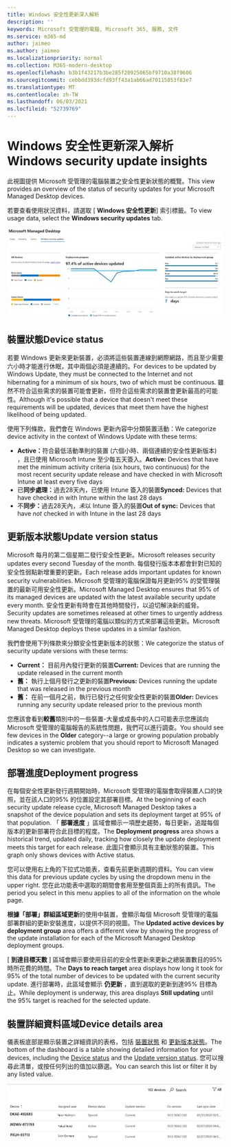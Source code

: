 ```yaml
---
title: Windows 安全性更新深入解析
description: ''
keywords: Microsoft 受管理的電腦, Microsoft 365, 服務, 文件
ms.service: m365-md
author: jaimeo
ms.author: jaimeo
ms.localizationpriority: normal
ms.collection: M365-modern-desktop
ms.openlocfilehash: b3b1f43217b3be285f20925065bf9710a38f9606
ms.sourcegitcommit: cebbdd393dcfd93ff43a1ab66ad70115853f83e7
ms.translationtype: MT
ms.contentlocale: zh-TW
ms.lasthandoff: 06/03/2021
ms.locfileid: "52739769"
---
```

# <a name="windows-security-update-insights"></a><span data-ttu-id="58960-103">Windows 安全性更新深入解析</span><span class="sxs-lookup"><span data-stu-id="58960-103">Windows security update insights</span></span>
<span data-ttu-id="58960-104">此視圖提供 Microsoft 受管理的電腦裝置之安全性更新狀態的概覽。</span><span class="sxs-lookup"><span data-stu-id="58960-104">This view provides an overview of the status of security updates for your Microsoft Managed Desktop devices.</span></span> 

<span data-ttu-id="58960-105">若要查看使用狀況資料，請選取 [ <strong>Windows 安全性更新</strong>] 索引標籤。</span><span class="sxs-lookup"><span data-stu-id="58960-105">To view usage data, select the <strong>Windows security updates</strong> tab.</span></span>

![Windows 安全性更新窗格：在左欄中，裝置狀態和更新版本的橫條圖，更新 center column 中的「部署進度」和「使用中裝置的百分比」和「作用中裝置的百分比」，以及在右列中到達95% 部署目標所需的天數。](../../media/update-insights.jpg)

## <a name="device-status"></a><span data-ttu-id="58960-107">裝置狀態</span><span class="sxs-lookup"><span data-stu-id="58960-107">Device status</span></span>

<span data-ttu-id="58960-108">若要 Windows 更新來更新裝置，必須將這些裝置連線到網際網路，而且至少需要六小時才能進行休眠，其中兩個必須是連續的。</span><span class="sxs-lookup"><span data-stu-id="58960-108">For devices to be updated by Windows Update, they must be connected to the Internet and not hibernating for a minimum of six hours, two of which must be continuous.</span></span> <span data-ttu-id="58960-109">雖然不符合這些需求的裝置可能會更新，但符合這些需求的裝置會更新最高的可能性。</span><span class="sxs-lookup"><span data-stu-id="58960-109">Although it's possible that a device that doesn't meet these requirements will be updated, devices that meet them have the highest likelihood of being updated.</span></span> 

<span data-ttu-id="58960-110">使用下列條款，我們會在 Windows 更新內容中分類裝置活動：</span><span class="sxs-lookup"><span data-stu-id="58960-110">We categorize device activity in the context of Windows Update with these terms:</span></span>

- <span data-ttu-id="58960-111"><strong>Active：</strong>符合最低活動準則的裝置 (六個小時、兩個連續的安全性更新版本) ，且已使用 Microsoft Intune 至少每五天簽入。</span><span class="sxs-lookup"><span data-stu-id="58960-111"><strong>Active:</strong> Devices that have met the minimum activity criteria (six hours, two continuous) for the most recent security update release and have checked in with Microsoft Intune at least every five days</span></span>
- <span data-ttu-id="58960-112">已<strong>同步處理：</strong>過去28天內，已使用 Intune 簽入的裝置</span><span class="sxs-lookup"><span data-stu-id="58960-112"><strong>Synced:</strong> Devices that have checked in with Intune within the last 28 days</span></span>
- <span data-ttu-id="58960-113">不<strong>同步：</strong>過去28天內，<i>未</i>以 Intune 簽入的裝置</span><span class="sxs-lookup"><span data-stu-id="58960-113"><strong>Out of sync:</strong> Devices that have <i>not</i> checked in with Intune in the last 28 days</span></span>




## <a name="update-version-status"></a><span data-ttu-id="58960-114">更新版本狀態</span><span class="sxs-lookup"><span data-stu-id="58960-114">Update version status</span></span>

<span data-ttu-id="58960-115">Microsoft 每月的第二個星期二發行安全性更新。</span><span class="sxs-lookup"><span data-stu-id="58960-115">Microsoft releases security updates every second Tuesday of the month.</span></span> <span data-ttu-id="58960-116">每個發行版本本都會針對已知的安全性弱點新增重要的更新。</span><span class="sxs-lookup"><span data-stu-id="58960-116">Each release adds important updates for known security vulnerabilities.</span></span> <span data-ttu-id="58960-117">Microsoft 受管理的電腦保證每月更新95% 的受管理裝置的最新可用安全性更新。</span><span class="sxs-lookup"><span data-stu-id="58960-117">Microsoft Managed Desktop ensures that 95% of its managed devices are updated with the latest available security update every month.</span></span> <span data-ttu-id="58960-118">安全性更新有時會在其他時間發行，以迫切解決新的威脅。</span><span class="sxs-lookup"><span data-stu-id="58960-118">Security updates are sometimes released at other times to urgently address new threats.</span></span> <span data-ttu-id="58960-119">Microsoft 受管理的電腦以類似的方式來部署這些更新。</span><span class="sxs-lookup"><span data-stu-id="58960-119">Microsoft Managed Desktop deploys these updates in a similar fashion.</span></span>

<span data-ttu-id="58960-120">我們會使用下列條款來分類安全性更新版本的狀態：</span><span class="sxs-lookup"><span data-stu-id="58960-120">We categorize the status of security update versions with these terms:</span></span>

- <span data-ttu-id="58960-121"><strong>Current：</strong> 目前月內發行更新的裝置</span><span class="sxs-lookup"><span data-stu-id="58960-121"><strong>Current:</strong> Devices that are running the update released in the current month</span></span>
- <span data-ttu-id="58960-122"><strong>舊：</strong> 執行上個月發行之更新的裝置</span><span class="sxs-lookup"><span data-stu-id="58960-122"><strong>Previous:</strong> Devices running the update that was released in the previous month</span></span>
- <span data-ttu-id="58960-123"><strong>舊：</strong> 在前一個月之前，執行已發行之任何安全性更新的裝置</span><span class="sxs-lookup"><span data-stu-id="58960-123"><strong>Older:</strong> Devices running any security update released prior to the previous month</span></span>

<span data-ttu-id="58960-124">您應該會看到<strong>較舊</strong>類別中的一些裝置-大量或成長中的人口可能表示您應該向 Microsoft 受管理的電腦報告的系統性問題，我們可以進行調查。</span><span class="sxs-lookup"><span data-stu-id="58960-124">You should see few devices in the <strong>Older</strong> category--a large or growing population probably indicates a systemic problem that you should report to Microsoft Managed Desktop so we can investigate.</span></span>


## <a name="deployment-progress"></a><span data-ttu-id="58960-125">部署進度</span><span class="sxs-lookup"><span data-stu-id="58960-125">Deployment progress</span></span>

<span data-ttu-id="58960-126">在每個安全性更新發行週期開始時，Microsoft 受管理的電腦會取得裝置人口的快照，並在該人口的95% 的位置設定其部署目標。</span><span class="sxs-lookup"><span data-stu-id="58960-126">At the beginning of each security update release cycle, Microsoft Managed Desktop takes a snapshot of the device population and sets its deployment target at 95% of that population.</span></span> <span data-ttu-id="58960-127">「 <strong>部署進度</strong> 」區域會顯示一項歷史趨勢，每日更新，追蹤每個版本的更新部署符合此目標的程度。</span><span class="sxs-lookup"><span data-stu-id="58960-127">The <strong>Deployment progress</strong> area shows a historical trend, updated daily, tracking how closely the update deployment meets this target for each release.</span></span> <span data-ttu-id="58960-128">此圖只會顯示具有主動狀態的裝置。</span><span class="sxs-lookup"><span data-stu-id="58960-128">This graph only shows devices with Active status.</span></span>

<span data-ttu-id="58960-129">您可以使用右上角的下拉式功能表，查看先前更新週期的資料。</span><span class="sxs-lookup"><span data-stu-id="58960-129">You can view this data for previous update cycles by using the dropdown menu in the upper right.</span></span> <span data-ttu-id="58960-130">您在此功能表中選取的期間會套用至整個頁面上的所有資訊。</span><span class="sxs-lookup"><span data-stu-id="58960-130">The period you select in this menu applies to all of the information on the whole page.</span></span>

<span data-ttu-id="58960-131"><strong>根據「部署」群組區域更新</strong>的使用中裝置，會顯示每個 Microsoft 受管理的電腦部署群組的更新安裝進度，以提供不同的視圖。</span><span class="sxs-lookup"><span data-stu-id="58960-131">The <strong>Updated active devices by deployment group</strong> area offers a different view by showing the progress of the update installation for each of the Microsoft Managed Desktop deployment groups.</span></span>

<span data-ttu-id="58960-132">[ <strong>到達目標天數</strong> ] 區域會顯示要使用目前的安全性更新來更新之總裝置數目的95% 時所花費的時間。</span><span class="sxs-lookup"><span data-stu-id="58960-132">The <strong>Days to reach target</strong> area displays how long it took for 95% of the total number of devices to be updated with the current security update.</span></span> <span data-ttu-id="58960-133">進行部署時，此區域會顯示 <strong>仍更新</strong> ，直到選取的更新到達95% 目標為止。</span><span class="sxs-lookup"><span data-stu-id="58960-133">While deployment is underway, this area displays <strong>Still updating</strong> until the 95% target is reached for the selected update.</span></span>

## <a name="device-details-area"></a><span data-ttu-id="58960-134">裝置詳細資料區域</span><span class="sxs-lookup"><span data-stu-id="58960-134">Device details area</span></span>

<span data-ttu-id="58960-135">儀表板底部是顯示裝置之詳細資訊的表格，包括 [裝置狀態](#device-status) 和 [更新版本狀態](#update-version-status)。</span><span class="sxs-lookup"><span data-stu-id="58960-135">The bottom of the dashboard is a table showing detailed information for your devices, including the [Device status](#device-status) and the [Update version status](#update-version-status).</span></span> <span data-ttu-id="58960-136">您可以搜尋此清單，或按任何列出的值加以篩選。</span><span class="sxs-lookup"><span data-stu-id="58960-136">You can search this list or filter it by any listed value.</span></span>


![顯示裝置名稱、指派使用者、裝置狀態、更新版本、作業系統版本以及裝置上次同步處理日期欄的裝置詳細資料表格。](../../media/security-update-insights-device-table-sterile.png)
